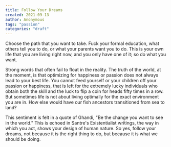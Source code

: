 ```yaml
---
title: Follow Your Dreams
created: 2021-09-13
author: Anonymous
tags: "passion"
categories: "draft"
---
```


Choose the path that you want to take.  Fuck your formal education, what others tell you to do, or what your parents want you to do.  This is your own life that you are living right now, and you only have one of it; so do what you want.

Strong words that often fail to float in the reality.  The truth of the world, at the moment, is that optimizing for happiness or passion does not always lead to your best life.  You cannot feed yourself or your children off your passion or happiness, that is left for the extremely lucky individuals who obtain both the skill and the luck to flip a coin for heads fifty times in a row.  But sometimes life is not about living optimally for the exact environment you are in.  How else would have our fish ancestors transitioned from sea to land?

This sentiment is felt in a quote of Ghandi, "Be the change you want to see in the world."  This is echoed in Santre's Existentialist writings, the way in which you act, shows your design of human nature.  So yes, follow your dreams, not because it is the right thing to do, but because it is what we should be doing.